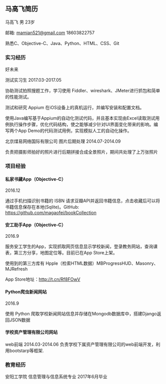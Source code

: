 ## 马高飞简历

马高飞 男 23岁  

邮箱: mamian521@gmail.com 18603822757

熟悉C、Objective-C、Java、Python、HTML、CSS、Git

### 实习经历

好未来

测试实习生 2017.03-2017.05

协助测试拍照搜题工作，学习使用 Fiddler、wireshark、JMeter进行抓包和简单的性能测试。

测试和研究 Appium 在iOS设备上的真机运行，并编写安装和配置文档。

使用Java编写基于Appium的自动化测试代码，并且基本实现由Excel读取测试用例执行操作步骤，优化代码结构，使之能够减少针对UI界面变化带来的影响。编写两个App Demo的代码测试用例，实现模拟人工的自动化操作。



北京煤易网络国际有限公司
图片后期处理  	2014.07-2014.09

负责把摄影师拍好的照片进行后期拼接合成全景照片，期间共处理了上万张照片

### 项目经验

#### 私家书藏App（Objective-C）

2016.12 

通过手机扫描识别书籍的 ISBN 请求豆瓣API并返回书籍信息，点击收藏后可以将书籍信息保存在本地(Sqlite)。GitHub: https://github.com/magaofei/bookCollection

#### 安工助手App（Objective-C）

2016.9

服务安工学生的App，实现抓取网页信息显示学校新闻，登录教务网站，查询课表，第三方分享，地图定位等。目前已在App Store上架。

使用到的第三方库有 Hpple（检索HTML数据）MBProgressHUD、Masonry、MJRefresh 

App Store地址：http://t.cn/Rf8FOwV

#### Python爬虫新闻网站

2016.9

使用 Python 爬取学校新闻网站信息并存储在Mongodb数据库中，搭建Django返回JSON数据

#### 学校资产管理有限公司网站

web前端  	2014.03-2014.06
负责学校下属资产管理有限公司的web前端开发，利用bootstarp等框架.

### 教育经历

安阳工学院 信息管理与信息系统专业 2017年6月毕业






